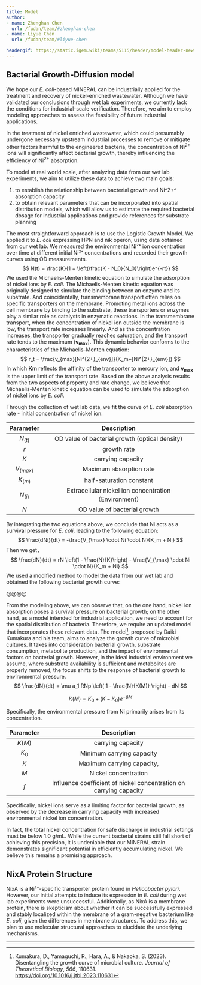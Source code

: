 ```yaml
---
title: Model
author:
- name: Zhenghan Chen
  url: /fudan/team/#zhenghan-chen
- name: Liyue Chen
  url: /fudan/team/#liyue-chen

headergif: https://static.igem.wiki/teams/5115/header/model-header-new.gi
---
```



## Bacterial Growth-Diffusion model

We hope our *E. coli*-based MINERAL can be industrially applied for the treatment and recovery of nickel-enriched wastewater. Although we have validated our conclusions through wet lab experiments, we currently lack the conditions for industrial-scale verification. Therefore, we aim to employ modeling approaches to assess the feasibility of future industrial applications.

In the treatment of nickel enriched wastewater, which could presumably undergone necessary upstream industrial processes to remove or mitigate other factors harmful to the engineered bacteria, the concentration of Ni<sup>2+</sup> ions will significantly affect bacterial growth, thereby influencing the efficiency of Ni<sup>2+</sup> absorption.

To model at real world scale, after analyzing data from our wet lab experiments, we aim to utilize these data to achieve two main goals: 

1. to establish the relationship between bacterial growth and Ni^2+^ absorption capacity
2. to obtain relevant parameters that can be incorporated into spatial distribution models, which will allow us to estimate the required bacterial dosage for industrial applications and provide references for substrate planning

The most straightforward approach is to use the Logistic Growth Model. We applied it to *E. coli* expressing HPN and nik operon, using data obtained from our wet lab. We measured the environmental Ni²⁺ ion concentration over time at different initial Ni²⁺ concentrations and recorded their growth curves using OD measurements.
$$
N(t) = \frac{K}{1 + \left(\frac{K - N_0}{N_0}\right)e^{-rt}}
$$
We used the Michaelis-Menten kinetic equation to simulate the adsorption of nickel ions by *E. coli*. The Michaelis-Menten kinetic equation was originally designed to simulate the binding between an enzyme and its substrate. And coincidentally, transmembrane transport often relies on specific transporters on the membrane. Promoting metal ions across the cell membrane by binding to the substrate, these transporters or enzymes play a similar role as catalysts in enzymatic reactions. In the transmembrane transport, when the concentration of nickel ion outside the membrane is low, the transport rate increases linearly. And as the concentration increases, the transporter gradually reaches saturation, and the transport rate tends to the maximum (**v<sub>max</sub>**). This dynamic behavior conforms to the characteristics of the Michaelis-Menten equation: 
$$
r_t = \frac{v_{max}[Ni^{2+}_{env}]}{K_m+[Ni^{2+}_{env}]}
$$
In which **Km** reflects the affinity of the transporter to mercury ion, and **v<sub>max</sub>** is the upper limit of the transport rate. Based on the above analysis results from the two aspects of property and rate change, we believe that Michaelis-Menten kinetic equation can be used to simulate the adsorption of nickel ions by *E. coli*. 

Through the collection of wet lab data, we fit the curve of *E. coli* absorption rate - initial concentration of nickel ion: 

|  Parameter  |                        Description                         |
| :---------: | :----------------------------------------------------: |
|  $N_{(t)}$  |     OD value of bacterial growth (optical density)     |
|     $r$     |                      growth rate                       |
|     $K$     |                   carrying capacity                    |
| $V_{(max)}$ |                Maximum absorption rate                 |
|  $K_{(m)}$  |                half-saturation constant                |
|  $N_{(i)}$  | Extracellular nickel ion concentration （Environment） |
|     $N$     |              OD value of bacterial growth              |

By integrating the two equations above, we conclude that Ni acts as a survival pressure for *E. coli*, leading to the following equation:
$$
\frac{dNi}{dt} = -\frac{V_{\max} \cdot Ni \cdot N}{K_m + Ni}
$$
Then we get，
$$
\frac{dN}{dt} = rN \left(1 - \frac{N}{K}\right) - \frac{V_{\max} \cdot Ni \cdot N}{K_m + Ni}
$$
We used a modified method to model the data from our wet lab and obtained the following bacterial growth curve:

@@@@

From the modeling above, we can observe that, on the one hand, nickel ion absorption poses a survival pressure on bacterial growth; on the other hand, as a model intended for industrial application, we need to account for the spatial distribution of bacteria. Therefore, we require an updated model that incorporates these relevant data. The model[^1], proposed by Daiki Kumakura and his team, aims to analyze the growth curve of microbial cultures. It takes into consideration bacterial growth, substrate consumption, metabolite production, and the impact of environmental factors on bacterial growth. However, in the ideal industrial environment we assume, where substrate availability is sufficient and metabolites are properly removed, the focus shifts to the response of bacterial growth to environmental pressure.
$$
\frac{dN}{dt} = \mu a_1 RNp \left( 1 - \frac{N}{K(M)} \right) - dN
$$

$$
K(M) = K_0 + (K - K_0)e^{-\beta M}
$$



Specifically, the environmental pressure from Ni primarily arises from its concentration.

| Parameter |                          Description                         |
| :-------: | :----------------------------------------------------------: |
|  $K(M)$   |                      carrying capacity                       |
|   $K_0$   |                  Minimum carrying capacity                   |
|    $K$    |                  Maximum carrying capacity,                  |
|    $M$    |                     Nickel concentration                     |
|    $f$    | Influence coefficient of nickel concentration on carrying capacity |



Specifically, nickel ions serve as a limiting factor for bacterial growth, as observed by the decrease in carrying capacity with increased environmental nickel ion concentration.



In fact, the total nickel concentration for safe discharge in industrial settings must be below 1.0 g/mL. While the current bacterial strains still fall short of achieving this precision, it is undeniable that our MINERAL strain demonstrates significant potential in efficiently accumulating nickel. We believe this remains a promising approach.

## NixA Protein Structure

NixA is a Ni²⁺-specific transporter protein found in *Helicobacter pylori*. However, our initial attempts to induce its expression in *E. coli* during wet lab experiments were unsuccessful. Additionally, as NixA is a membrane protein, there is skepticism about whether it can be successfully expressed and stably localized within the membrane of a gram-negative bacterium like *E. coli*, given the differences in membrane structures. To address this, we plan to use molecular structural approaches to elucidate the underlying mechanisms.

----

[^1]: Kumakura, D., Yamaguchi, R., Hara, A., & Nakaoka, S. (2023). Disentangling the growth curve of microbial culture. *Journal of Theoretical Biology*, *566*, 110631. https://doi.org/10.1016/j.jtbi.2023.110631